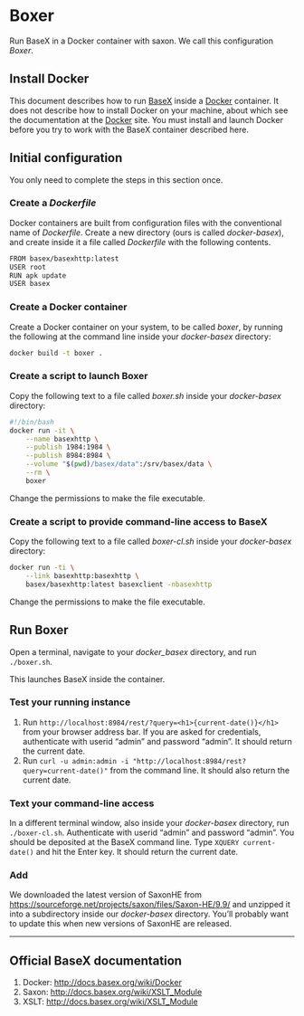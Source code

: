 # Boxer
Run BaseX in a Docker container with saxon. We call this configuration _Boxer_.

## Install Docker

This document describes how to run [BaseX](http://basex.org/) inside a [Docker](https://www.docker.com/) container. It does not describe how to install Docker on your machine, about which see the documentation at the [Docker](https://www.docker.com/) site. You must install and launch Docker before you try to work with the BaseX container described here. 

## Initial configuration

You only need to complete the steps in this section once.

### Create a _Dockerfile_

Docker containers are built from configuration files with the conventional name of _Dockerfile_. Create a new directory (ours is called _docker-basex_), and create inside it a file called _Dockerfile_ with the following contents.

```bash
FROM basex/basexhttp:latest
USER root
RUN apk update
USER basex
```

### Create a Docker container

Create a Docker container on your system, to be called _boxer_, by running the following at the command line inside your _docker-basex_ directory:

```bash
docker build -t boxer .
```

### Create a script to launch Boxer

Copy the following text to a file called _boxer.sh_ inside your _docker-basex_ directory:

```bash
#!/bin/bash
docker run -it \
	--name basexhttp \
	--publish 1984:1984 \
	--publish 8984:8984 \
	--volume "$(pwd)/basex/data":/srv/basex/data \
	--rm \
	boxer
```

Change the permissions to make the file executable.

### Create a script to provide command-line access to BaseX

Copy the following text to a file called _boxer-cl.sh_ inside your _docker-basex_ directory:

```bash
docker run -ti \
    --link basexhttp:basexhttp \
    basex/basexhttp:latest basexclient -nbasexhttp
```

Change the permissions to make the file executable.

## Run Boxer

Open a terminal, navigate to your _docker_basex_ directory, and run `./boxer.sh`.

This launches BaseX inside the container.

### Test your running instance

1. Run `http://localhost:8984/rest/?query=<h1>{current-date()}</h1>`
from your browser address bar. If you are asked for credentials, authenticate with userid “admin” and password “admin”. It should return the current date.
1. Run `curl -u admin:admin -i "http://localhost:8984/rest?query=current-date()"` from the command line. It should also return the current date.

### Text your command-line access

In a different terminal window, also inside your _docker-basex_ directory, run `./boxer-cl.sh`. Authenticate with userid “admin” and password “admin”. You should be deposited at the BaseX command line. Type `XQUERY current-date()` and hit the Enter key. It should return the current date.

### Add

We downloaded the latest version of SaxonHE from <https://sourceforge.net/projects/saxon/files/Saxon-HE/9.9/> and unzipped it into a subdirectory inside our _docker-basex_ directory. You’ll probably want to update this when new versions of SaxonHE are released.

____

## Official BaseX documentation

1. Docker: <http://docs.basex.org/wiki/Docker>
2. Saxon: <http://docs.basex.org/wiki/XSLT_Module>
3. XSLT: <http://docs.basex.org/wiki/XSLT_Module>


